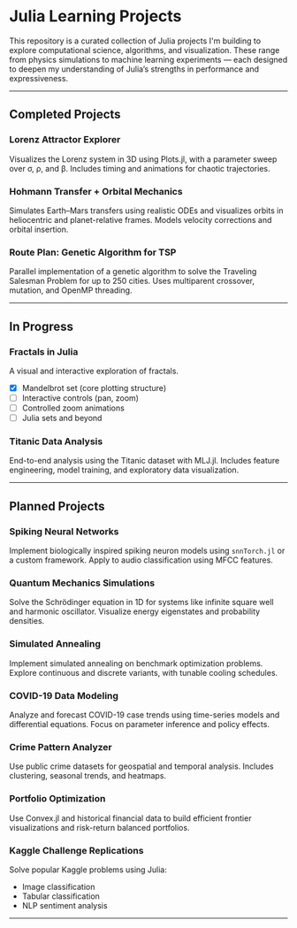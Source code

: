# Julia Learning Projects

This repository is a curated collection of Julia projects I'm building to explore computational science, algorithms, and visualization. These range from physics simulations to machine learning experiments — each designed to deepen my understanding of Julia’s strengths in performance and expressiveness.

---

## Completed Projects

### Lorenz Attractor Explorer
Visualizes the Lorenz system in 3D using Plots.jl, with a parameter sweep over σ, ρ, and β. Includes timing and animations for chaotic trajectories.

### Hohmann Transfer + Orbital Mechanics
Simulates Earth–Mars transfers using realistic ODEs and visualizes orbits in heliocentric and planet-relative frames. Models velocity corrections and orbital insertion.

### Route Plan: Genetic Algorithm for TSP
Parallel implementation of a genetic algorithm to solve the Traveling Salesman Problem for up to 250 cities. Uses multiparent crossover, mutation, and OpenMP threading.

---

## In Progress

### Fractals in Julia
A visual and interactive exploration of fractals.
- [x] Mandelbrot set (core plotting structure)
- [ ] Interactive controls (pan, zoom)
- [ ] Controlled zoom animations
- [ ] Julia sets and beyond

### Titanic Data Analysis
End-to-end analysis using the Titanic dataset with MLJ.jl. Includes feature engineering, model training, and exploratory data visualization.

---

## Planned Projects

### Spiking Neural Networks
Implement biologically inspired spiking neuron models using `snnTorch.jl` or a custom framework. Apply to audio classification using MFCC features.

### Quantum Mechanics Simulations
Solve the Schrödinger equation in 1D for systems like infinite square well and harmonic oscillator. Visualize energy eigenstates and probability densities.

### Simulated Annealing
Implement simulated annealing on benchmark optimization problems. Explore continuous and discrete variants, with tunable cooling schedules.

### COVID-19 Data Modeling
Analyze and forecast COVID-19 case trends using time-series models and differential equations. Focus on parameter inference and policy effects.

### Crime Pattern Analyzer
Use public crime datasets for geospatial and temporal analysis. Includes clustering, seasonal trends, and heatmaps.

### Portfolio Optimization
Use Convex.jl and historical financial data to build efficient frontier visualizations and risk-return balanced portfolios.

### Kaggle Challenge Replications
Solve popular Kaggle problems using Julia:
- Image classification
- Tabular classification
- NLP sentiment analysis

---
